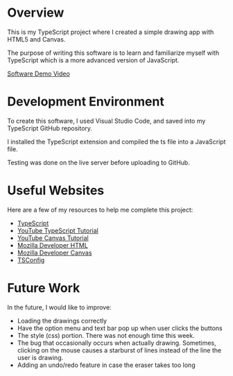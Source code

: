 # Overview

This is my TypeScript project where I created a simple drawing app with HTML5 and Canvas. 

The purpose of writing this software is to learn and familiarize myself with TypeScript which is a more advanced version of JavaScript. 


[Software Demo Video](https://youtu.be/OUUSWe2Wm_A)

# Development Environment

To create this software, I used Visual Studio Code, and saved into my TypeScript GitHub repository. 

I installed the TypeScript extension and compiled the ts file into a JavaScript file. 

Testing was done on the live server before uploading to GitHub.

# Useful Websites

Here are a few of my resources to help me complete this project:

- [TypeScript](http://www.typescriptlang.org/playground)
- [YouTube TypeScript Tutorial](https://www.youtube.com/watch?v=2pZmKW9-I_k&list=PL4cUxeGkcC9gUgr39Q_yD6v-bSyMwKPUI&ab_channel=NetNinja)
- [YouTube Canvas Tutorial](https://www.youtube.com/watch?v=EO6OkltgudE&ab_channel=ChrisCourses)
- [Mozilla Developer HTML](https://developer.mozilla.org/en-US/docs/Web/API/HTMLCanvasElement)
- [Mozilla Developer Canvas](https://developer.mozilla.org/en-US/docs/Web/API/CanvasRenderingContext2D)
- [TSConfig](https://www.totaltypescript.com/tsconfig-cheat-sheet)

# Future Work

In the future, I would like to improve:

- Loading the drawings correctly
- Have the option menu and text bar pop up when user clicks the buttons
- The style (css) portion. There was not enough time this week.
- The bug that occasionally occurs when actually drawing. Sometimes, clicking on the mouse causes a starburst of lines instead of the line the user is drawing.
- Adding an undo/redo feature in case the eraser takes too long